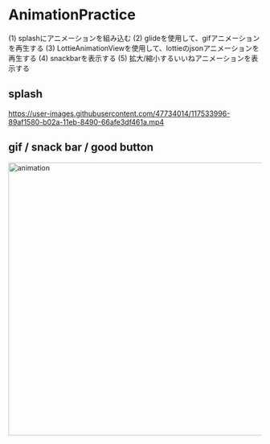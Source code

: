 # AnimationPractice
(1) splashにアニメーションを組み込む
(2) glideを使用して、gifアニメーションを再生する
(3) LottieAnimationViewを使用して、lottieのjsonアニメーションを再生する
(4) snackbarを表示する
(5) 拡大/縮小するいいねアニメーションを表示する

## splash
https://user-images.githubusercontent.com/47734014/117533996-89af1580-b02a-11eb-8490-66afe3df461a.mp4

## gif / snack bar / good button

<img width="543" alt="animation" src="https://user-images.githubusercontent.com/47734014/117534105-fe824f80-b02a-11eb-919c-3b8930cd178e.png">
